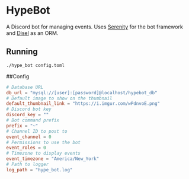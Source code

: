 # HypeBot
A Discord bot for managing events. Uses [Serenity](https://github.com/serenity-rs/serenity) for the bot framework
and [Disel](http://diesel.rs/) as an ORM.

## Running
`./hype_bot config.toml`

##Config
```toml
# Database URL
db_url = "mysql://[user]:[password]@localhost/hypebot_db"
# Default image to show on the thumbnail
default_thumbnail_link = "https://i.imgur.com/wPdnvoE.png"
# Discord bot key
discord_key = ""
# Bot command prefix
prefix = "~"
# Channel ID to post to
event_channel = 0
# Permissions to use the bot
event_roles = 0
# Timezone to display events
event_timezone = "America/New_York"
# Path to logger
log_path = "hype_bot.log"
```